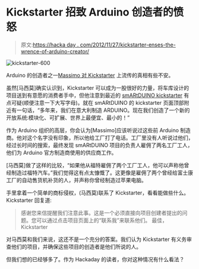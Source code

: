 # Kickstarter 招致 Arduino 创造者的愤怒

> 原文:[https://hacka day . com/2012/11/27/kickstarter-enses-the-wrence-of-arduino-creator/](https://hackaday.com/2012/11/27/kickstarter-incurs-the-wrath-of-arduino-creator/)

![](../Images/abbab63e5a6d35d26138699de7af0446.png "kickstarter-600")

Arduino 的创造者之一[Massimo 对 Kickstarter](http://arduino.cc/blog/2012/11/26/kickstarter-trademarks-and-lies/) 上流传的真相有些不安。

虽然[马西莫]确实认识到，Kickstarter 可以成为一股很好的力量，将车库设计的项目送到有意愿的消费者手中，但他注意到最近的 [smARtDUINO kickstarter](http://www.kickstarter.com/projects/fairduino/smartduino-open-system-by-former-arduinos-manufact) 有点可疑(顺便注意一下大写字母)。就在 smARtDUINO 的 kickstarter 页面顶部附近有一句话，“多年来，我们在意大利制造 ARDUINO。现在我们创造了一个新的开放系统:模块化、可扩展、世界上最便宜、最小的！”

作为 Arduino 组织的高层，你会认为[Massimo]应该听说过这些前 Arduino 制造商。他对这个名字没有印象，所以他给工厂打了电话。工厂里没有人听说过他们，经过长时间的搜索，最终发现 smARtDUINO 项目的负责人雇佣了两名工厂工人，他们为 Arduino 官方制造商使用的供应商工作。

[马西莫]做了这样的比较，“如果他从福特雇佣了两个工厂工人，他可以声称他曾经制造过福特汽车。”我们觉得这有点太慷慨了。这更像是雇佣了两个曾经给富士康工厂的自动售货机补货的人，并声称你曾经制造过苹果电脑。

手里拿着一个简单的商标侵权，(马西莫)联系了 Kickstarter，看看能做些什么。Kickstarter 回复道:

> 感谢您来信提醒我们注意此事。这是一个必须直接向项目创建者提出的问题。您可以通过点击项目页面上的“联系我”来联系他们。
> 最佳，
> Kickstarter

对马西莫和我们来说，这还不是一个充分的答案。我们认为 Kickstarter 有义务审查他们的项目，并确保这些项目的创造者是他们所说的人。

但我们想的已经够多了。作为 Hackaday 的读者，你对这种情况有什么看法？